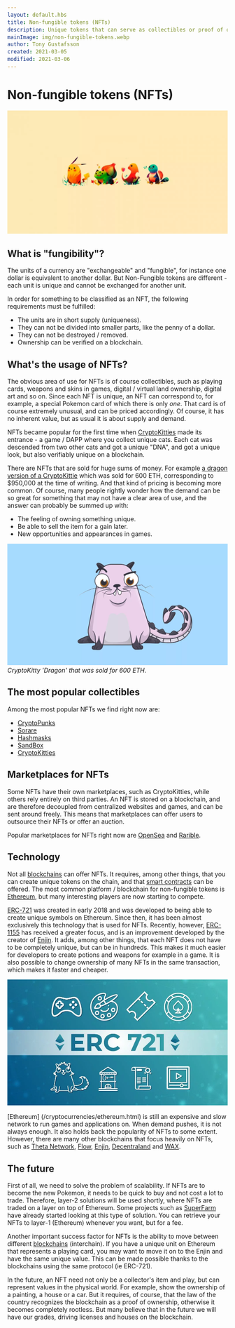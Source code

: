 ```yaml
---
layout: default.hbs
title: Non-fungible tokens (NFTs)
description: Unique tokens that can serve as collectibles or proof of ownership. For example, accessories in games or ownership certificates on virtual land.
mainImage: img/non-fungible-tokens.webp
author: Tony Gustafsson
created: 2021-03-05
modified: 2021-03-06
---
```


# Non-fungible tokens (NFTs)

![Non-fungible tokens (NFTs)](../img/non-fungible-tokens.webp 'Non-fungible tokens (NFTs)')

## What is "fungibility"?

The units of a currency are "exchangeable" and "fungible", for instance one dollar is equivalent to another dollar. But Non-Fungible tokens are different - each unit is unique and cannot be exchanged for another unit.

In order for something to be classified as an NFT, the following requirements must be fulfilled:

-   The units are in short supply (uniqueness).
-   They can not be divided into smaller parts, like the penny of a dollar.
-   They can not be destroyed / removed.
-   Ownership can be verified on a blockchain.

## What's the usage of NFTs?

The obvious area of ​​use for NFTs is of course collectibles, such as playing cards, weapons and skins in games, digital / virtual land ownership, digital art and so on. Since each NFT is unique, an NFT can correspond to, for example, a special Pokemon card of which there is only _one_. That card is of course extremely unusual, and can be priced accordingly. Of course, it has no inherent value, but as usual it is about supply and demand.

NFTs became popular for the first time when [CryptoKitties](https://www.cryptokitties.co/) made its entrance - a game / DAPP where you collect unique cats. Each cat was descended from two other cats and got a unique "DNA", and got a unique look, but also verifiably unique on a blockchain.

There are NFTs that are sold for huge sums of money. For example [a dragon version of a CryptoKittie](https://www.cryptokitties.co/kitty/896775) which was sold for 600 ETH, corresponding to $950,000 at the time of writing. And that kind of pricing is becoming more common. Of course, many people rightly wonder how the demand can be so great for something that may not have a clear area of ​​use, and the answer can probably be summed up with:

-   The feeling of owning something unique.
-   Be able to sell the item for a gain later.
-   New opportunities and appearances in games.

![Dragon the CryptoKittie](../img/non-fungible-tokens-cryptokitty.webp 'Dragon the CryptoKittie') _CryptoKitty 'Dragon' that was sold for 600 ETH._

## The most popular collectibles

Among the most popular NFTs we find right now are:

-   [CryptoPunks](https://www.larvalabs.com/cryptopunks)
-   [Sorare](https://sorare.com/)
-   [Hashmasks](https://www.thehashmasks.com/)
-   [SandBox](https://www.sandbox.game/en/)
-   [CryptoKitties](https://www.cryptokitties.co/)

## Marketplaces for NFTs

Some NFTs have their own marketplaces, such as CryptoKitties, while others rely entirely on third parties. An NFT is stored on a blockchain, and are therefore decoupled from centralized websites and games, and can be sent around freely. This means that marketplaces can offer users to outsource their NFTs or offer an auction.

Popular marketplaces for NFTs right now are [OpenSea](https://opensea.io/) and [Rarible](https://rarible.com/).

## Technology

Not all [blockchains](/technology/blockchains.html) can offer NFTs. It requires, among other things, that you can create unique tokens on the chain, and that [smart contracts](/technology/smart-contracts.html) can be offered. The most common platform / blockchain for non-fungible tokens is [Ethereum](/cryptocurrencies/ethereum.html), but many interesting players are now starting to compete.

[ERC-721](https://eips.ethereum.org/EIPS/eip-721) was created in early 2018 and was developed to being able to create unique symbols on Ethereum. Since then, it has been almost exclusively this technology that is used for NFTs. Recently, however, [ERC-1155](https://eips.ethereum.org/EIPS/eip-1155) has received a greater focus, and is an improvement developed by the creator of [Enjin](https://enjin.io/). It adds, among other things, that each NFT does not have to be completely unique, but can be in hundreds. This makes it much easier for developers to create potions and weapons for example in a game. It is also possible to change ownership of many NFTs in the same transaction, which makes it faster and cheaper.

![Usage of NFTs](../img/non-fungible-tokens-usage.webp 'Usage of NFTs')

[Ethereum] (/cryptocurrencies/ethereum.html) is still an expensive and slow network to run games and applications on. When demand pushes, it is not always enough. It also holds back the popularity of NFTs to some extent. However, there are many other blockchains that focus heavily on NFTs, such as [Theta Network](https://www.thetatoken.org/), [Flow](https://www.onflow.org/), [Enjin](https://enjin.io/), [Decentraland](https://decentraland.org/) and [WAX](https://on.wax.io/wax-io/).

## The future

First of all, we need to solve the problem of scalability. If NFTs are to become the new Pokemon, it needs to be quick to buy and not cost a lot to trade. Therefore, layer-2 solutions will be used shortly, where NFTs are traded on a layer on top of Ethereum. Some projects such as [SuperFarm](https://www.superfarm.com/) have already started looking at this type of solution. You can retrieve your NFTs to layer-1 (Ethereum) whenever you want, but for a fee.

Another important success factor for NFTs is the ability to move between different [blockchains](/technology/blockchains.html) (interchain). If you have a unique unit on Ethereum that represents a playing card, you may want to move it on to the Enjin and have the same unique value. This can be made possible thanks to the blockchains using the same protocol (ie ERC-721).

In the future, an NFT need not only be a collector's item and play, but can represent values ​​in the physical world. For example, show the ownership of a painting, a house or a car. But it requires, of course, that the law of the country recognizes the blockchain as a proof of ownership, otherwise it becomes completely rootless. But many believe that in the future we will have our grades, driving licenses and houses on the blockchain.
